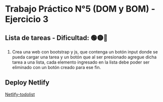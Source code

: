 # Trabajo Práctico N°5 (DOM y BOM) - Ejercicio 3
##  Lista de tareas - Dificultad:  🟢🟡🔴

1. Crea una web con bootstrap y js, que contenga un botón input donde se pueda cargar una tarea y un botón que al ser presionado agregue dicha tarea a una lista, cada elemento ingresado en la lista debe poder ser eliminado con un botón creado para ese fin.

##  Deploy Netlify
[Netlify-todolist](https://lucasecapdevila-todolist.netlify.app/)
